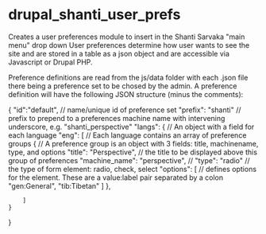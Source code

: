 drupal_shanti_user_prefs
==========================

Creates a user preferences module to insert in the Shanti Sarvaka "main menu" drop down
User preferences determine how user wants to see the site and are stored in a table as a json object
and are accessible via Javascript or Drupal PHP.

Preference definitions are read from the js/data folder with each .json file there being a preference set to be chosed by the admin.
A preference definition will have the following JSON structure (minus the comments):

{
	"id":"default", // name/unique id of preference set
	"prefix": "shanti" // prefix to prepend to a preferences machine name with intervening underscore, e.g. "shanti_perspective"
	"langs": {      // An object with a field for each language 
		"eng": [      // Each language contains an array of preference groups
			{           // A preference group is an object with 3 fields: title, machinename, type, and options
				"title": "Perspective",        // the title to be displayed above this group of preferences
				"machine_name": "perspective", // 
				"type": "radio"                // the type of form element: radio, check, select
				"options": [                   // defines options for the element. These are a value:label pair separated by a colon
					"gen:General",
					"tib:Tibetan"
				]
			},
			
		]
	}
}
